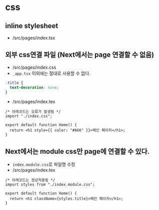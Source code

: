 # css

## inline stylesheet

- /src/pages/index.tsx

## 외부 css연결 파일 (Next에서는 page 연결할 수 없음)

- /src/pages/index.css
- `_app.tsx` 이외에는 절대로 사용할 수 없다.

```css
.title {
  text-decoration: none;
}
```

- /src/pages/index.tex

```tsx
/* 아래코드는 오류가 발생됨 */
import "./index.css";

export default function Home() {
  return <h1 style={{ color: "#666" }}>메인 페이지</h1>;
}
```

## Next에서는 module css만 page에 연결할 수 있다.

- `index.module.css`로 파일명 수정
- /src/pages/index.tex

```tsx
/* 아래코드는 정상적용됨 */
import styles from "./index.module.css";

export default function Home() {
  return <h1 className={styles.title}>메인 페이지</h1>;
}
```
